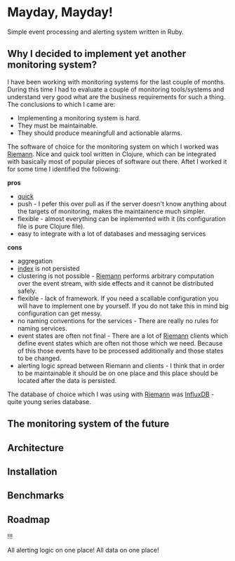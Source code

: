# Mayday, Mayday!
Simple event processing and alerting system written in Ruby.

## Why I decided to implement yet another monitoring system?
I have been working with monitoring systems for the last couple of months. During this time I had to evaluate a couple of monitoring tools/systems and understand very good what are the business requirements for such a thing. The conclusions to which I came are:
* Implementing a monitoring system is hard.
* They must be maintainable.
* They should produce meaningfull and actionable alarms.

The software of choice for the monitoring system on which I worked was [Riemann](http://riemann.io/). Nice and quick tool written in Clojure, which can be integrated with basically most of popular pieces of software out there. Aftet I worked it for some time I identified the following:

**pros**
* [quick](http://blog.robotninjas.org/2013/03/11/load-testing-riemann/)
* push - I pefer this over pull as if the server doesn't know anything about the targets of monitoring, makes the maintainence much simpler.
* flexible - almost everything can be inplemented with it (its configuration file is pure Clojure file).
* easy to integrate with a lot of databases and messaging services

**cons**
* aggregation
* [index](http://riemann.io/concepts.html) is not persisted
* clustering is not possible - [Riemann](http://riemann.io/) performs arbitrary computation over the event stream, with side effects and it cannot be distributed safely.
* flexible - lack of framework. If you need a scallable configuration you will have to implement one by yourself. If you do not take this in mind big configuration can get messy.
* no naming conventions for the services - There are really no rules for naming services. 
* event states are often not final - There are a lot of [Riemann](http://riemann.io/) clients which define event states which are often not those which we need. Because of this those events have to be processed additionally and those states to be changed.
* alerting logic spread between Riemann and clients - I think that in order to be maintainable it should be on one place and this place should be located after the data is persisted.

The database of choice which I was using with [Riemann](http://riemann.io/) was [InfluxDB](https://influxdb.com/) - quite young series database.

## The monitoring system of the future


## Architecture

## Installation

## Benchmarks

## Roadmap

!!!

All alerting logic on one place!
All data on one place!
